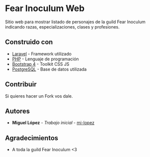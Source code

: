 # Fear Inoculum Web

Sitio web para mostrar listado de personajes de la guild Fear Inoculum indicando razas, especializaciones, clases y profesiones.

## Construido con

* [Laravel](https://laravel.com/) - Framework utilizado
* [PHP](https://www.php.net/) - Lenguaje de programación
* [Bootstrap 4](https://getbootstrap.com) - Toolkit CSS JS
* [PostgreSQL](https://www.postgresql.org/) - Base de datos utilizada

## Contribuir

Si quieres hacer un Fork vos dale.

## Autores

* **Miguel López** - *Trabajo inicial* - [mi-lopez](https://github.com/mi-lopez)

## Agradecimientos

* A toda la guild Fear Inoculum <3
